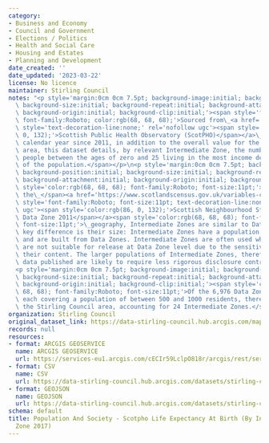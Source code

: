 ```yaml
---
category:
- Business and Economy
- Council and Government
- Elections / Politics
- Health and Social Care
- Housing and Estates
- Planning and Development
date_created: ''
date_updated: '2023-03-22'
license: No licence
maintainer: Stirling Council
notes: "<p style='margin:0cm 0cm 7.5pt; background-image:initial; background-position:initial;\
  \ background-size:initial; background-repeat:initial; background-attachment:initial;\
  \ background-origin:initial; background-clip:initial;'><span style='font-size:11pt;\
  \ font-family:Roboto; color:rgb(68, 68, 68);'>Sourced from\_<a href='https://scotland.shinyapps.io/ScotPHO_profiles_tool/'\
  \ style='text-decoration-line:none;' rel='nofollow ugc'><span style='color:rgb(86,\
  \ 0, 132);'>Scottish Public Health Observatory (ScotPHO)</span></a>\_data for each\
  \ calendar year since 2011, in addition to the overall value for the Stirling Council\
  \ area, this dataset details, by relevant Intermediate Zone, the number of young\
  \ people between the ages of zero and 25 living in the most income deprived 20%\
  \ of the population.</span></p>\n<p style='margin:0cm 0cm 7.5pt; background-image:initial;\
  \ background-position:initial; background-size:initial; background-repeat:initial;\
  \ background-attachment:initial; background-origin:initial; background-clip:initial;'><span\
  \ style='color:rgb(68, 68, 68); font-family:Roboto; font-size:11pt;'>Defined by\
  \ the\_</span><a href='https://www.scotlandscensus.gov.uk/variables-classification/sns-data-zone-2011#:~:text=The%20data%20zone%20geography%20covers,around%20500%20to%201%2C000%20residents.'\
  \ style='font-family:Roboto; font-size:11pt; text-decoration-line:none;' rel='nofollow\
  \ ugc'><span style='color:rgb(86, 0, 132);'>Scottish Neighbourhood Statistics (SNS)\
  \ Data Zone 2011</span></a><span style='color:rgb(68, 68, 68); font-family:Roboto;\
  \ font-size:11pt;'>\_geography, Intermediate Zones are similar to Data Zones. The\
  \ key difference is their size: Intermediate Zones have a population of around 4,000\
  \ and are built from Data Zones. Intermediate Zones are often used when the data\
  \ are not suitable for release at Data Zone level due to the sensitive nature of\
  \ their content. The larger populations of Intermediate Zones, therefore, mean that\
  \ data published are likely to require less rigorous disclosure control.</span></p>\n\
  <p style='margin:0cm 0cm 7.5pt; background-image:initial; background-position:initial;\
  \ background-size:initial; background-repeat:initial; background-attachment:initial;\
  \ background-origin:initial; background-clip:initial;'><span style='color:rgb(68,\
  \ 68, 68); font-family:Roboto; font-size:11pt;'>Of the 6,976 Data Zones in Scotland,\
  \ each covering a population of between 500 and 1000 residents, there are 121 within\
  \ the Stirling Council area, accounting for 24 Intermediate Zones.</span></p>"
organization: Stirling Council
original_dataset_link: https://data-stirling-council.hub.arcgis.com/maps/stirling-council::population-and-society-scotpho-life-expectancy-at-birth-by-intermediate-zone-2017
records: null
resources:
- format: ARCGIS GEOSERVICE
  name: ARCGIS GEOSERVICE
  url: https://services-eu1.arcgis.com/cECIr59LclpO818r/arcgis/rest/services/population%20and%20society%20-%20scotpho%20life%20expectancy%20at%20birth%20(by%20intermediate%20zone%202017)/FeatureServer/0
- format: CSV
  name: CSV
  url: https://data-stirling-council.hub.arcgis.com/datasets/stirling-council::population-and-society-scotpho-life-expectancy-at-birth-by-intermediate-zone-2017.csv?outSR=%7B%22latestWkid%22%3A3857%2C%22wkid%22%3A102100%7D
- format: GEOJSON
  name: GEOJSON
  url: https://data-stirling-council.hub.arcgis.com/datasets/stirling-council::population-and-society-scotpho-life-expectancy-at-birth-by-intermediate-zone-2017.geojson?outSR=%7B%22latestWkid%22%3A3857%2C%22wkid%22%3A102100%7D
schema: default
title: Population And Society - Scotpho Life Expectancy At Birth (By Intermediate
  Zone 2017)
---
```

